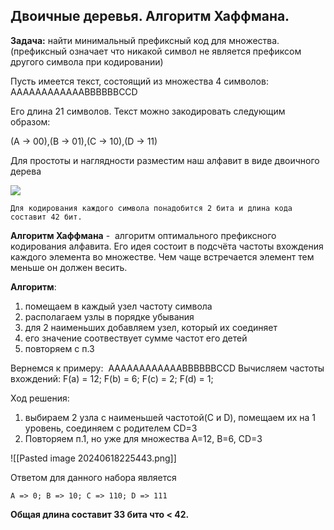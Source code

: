## Двоичные деревья. Алгоритм Хаффмана.

**Задача:** найти минимальный префиксный код для множества.(префиксный означает что никакой символ не является префиксом другого символа при кодировании)

Пусть имеется текст, состоящий из множества 4 символов: AAAAAAAAAAAABBBBBBCCD

Его длина 21 символов. Текст можно закодировать следующим образом:

(A -> 00),(B -> 01),(C -> 10),(D -> 11)

Для простоты и наглядности разместим наш алфавит в виде двоичного дерева

![](https://lh7-us.googleusercontent.com/docsz/AD_4nXcarul1LPHAemZNB_Y3x-fbnZy6ufOK_-y55z6zTW9ow04r3xEjGFT3bIyjmTfHZJ1vXwqJ4URKN1wx_lGkmf6lcSo70vMUsGkSJ0qlDG2khTsz6Glaz7Ki0EbH9rsyyJmcn4KGfuSwvyaGpRQkQrqpKq5Y?key=9gziK4gT-jwK64_BpOeehQ)

`Для кодирования каждого символа понадобится 2 бита и длина кода составит 42 бит.`



**Алгоритм Хаффмана** -  алгоритм оптимального префиксного кодирования алфавита. Его идея состоит в подсчёта частоты вхождения каждого элемента во множестве. Чем чаще встречается элемент тем меньше он должен весить.

**Алгоритм**:
1. помещаем в каждый узел частоту символа
2. располагаем узлы в порядке убывания
3. для 2 наименьших добавляем узел, который их соединяет
4. его значение cоотвествует сумме частот его детей
5. повторяем с п.3

Вернемся к примеру:  AAAAAAAAAAAABBBBBBCCD
Вычисляем частоты вхождений:
F(a) = 12; F(b) = 6; F(c) = 2; F(d) = 1;

Ход решения:
1. выбираем 2 узла с наименьшей частотой(С и D), помещаем их на 1 уровень, соединяем с родителем CD=3
2. Повторяем п.1, но уже для множества A=12, B=6, CD=3
 
![[Pasted image 20240618225443.png]]

Ответом для данного набора является 

`A => 0; B => 10; C => 110; D => 111`

**Общая длина составит 33 бита что < 42.**

